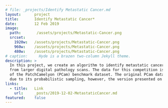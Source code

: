 ```yaml
---
# file: _projects/Identify Metastatic Cancer.md
layout:      project
title:       Identify Metastatic Cancer*
date:        12 Feb 2019
image:
  path:       /assets/projects/Metastatic-Cancer.png
  srcset:
    1920w:   /assets/projects/Metastatic-Cancer.png
    960w:    /assets/projects/Metastatic-Cancer.png
    480w:    /assets/projects/Metastatic-Cancer.png
# caption:     Hyde is a brazen two-column Jekyll theme.
description: >
  In this project, we create an algorithm to identify metastatic cancer in small image patches taken 
  from larger digital pathology scans. The data for this competition is a slightly modified version 
  of the PatchCamelyon (PCam) benchmark dataset. The original PCam dataset contains duplicate images 
  due to its probabilistic sampling, however, the version presented on Kaggle does not contain duplicates.
links:
  - title:   Link
    url:     _posts/2019-12-02-MetastaticCancer.md
featured:    false
---
```

